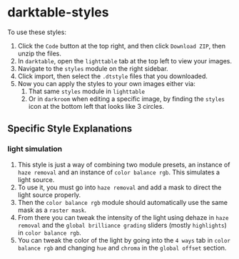 # darktable-styles

To use these styles:

1. Click the `Code` button at the top right, and then click `Download ZIP`, then unzip the files.
1. In `darktable`, open the `lighttable` tab at the top left to view your images.
1. Navigate to the `styles` module on the right sidebar.
1. Click import, then select the `.dtstyle` files that you downloaded.
1. Now you can apply the styles to your own images either via:
   1. That same `styles` module in `lighttable`
   1. Or in `darkroom` when editing a specific image, by finding the `styles` icon at the bottom left that looks like 3 circles.

## Specific Style Explanations

### light simulation

1. This style is just a way of combining two module presets, an instance of `haze removal` and an instance of `color balance rgb`. This simulates a light source.
2. To use it, you must go into `haze removal` and add a mask to direct the light source properly.
3. Then the `color balance rgb` module should automatically use the same mask as a `raster mask`.
4. From there you can tweak the intensity of the light using dehaze in `haze removal` and the `global brilliance grading` sliders (mostly `highlights`) in `color balance rgb`.
5. You can tweak the color of the light by going into the `4 ways` tab in `color balance rgb` and changing `hue` and `chroma` in the `global offset` section.
